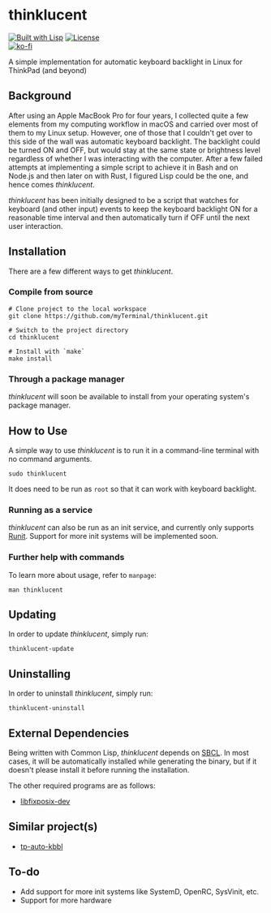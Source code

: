 # thinklucent

[![Built with Lisp](https://img.shields.io/badge/built%20with-Lisp-blueviolet)](https://lisp-lang.org)
[![License](https://img.shields.io/github/license/myTerminal/thinklucent.svg)](https://opensource.org/licenses/MIT)  
[![ko-fi](https://ko-fi.com/img/githubbutton_sm.svg)](https://ko-fi.com/Y8Y5E5GL7)

A simple implementation for automatic keyboard backlight in Linux for ThinkPad (and beyond)

## Background

After using an Apple MacBook Pro for four years, I collected quite a few elements from my computing workflow in macOS and carried over most of them to my Linux setup. However, one of those that I couldn't get over to this side of the wall was automatic keyboard backlight. The backlight could be turned ON and OFF, but would stay at the same state or brightness level regardless of whether I was interacting with the computer. After a few failed attempts at implementing a simple script to achieve it in Bash and on Node.js and then later on with Rust, I figured Lisp could be the one, and hence comes *thinklucent*.

*thinklucent* has been initially designed to be a script that watches for keyboard (and other input) events to keep the keyboard backlight ON for a reasonable time interval and then automatically turn if OFF until the next user interaction.

## Installation

There are a few different ways to get *thinklucent*.

### Compile from source

    # Clone project to the local workspace
    git clone https://github.com/myTerminal/thinklucent.git

    # Switch to the project directory
    cd thinklucent

    # Install with `make`
    make install

### Through a package manager

*thinklucent* will soon be available to install from your operating system's package manager.

## How to Use

A simple way to use *thinklucent* is to run it in a command-line terminal with no command arguments.

    sudo thinklucent

It does need to be run as `root` so that it can work with keyboard backlight.

### Running as a service

*thinklucent* can also be run as an init service, and currently only supports [Runit](http://smarden.org/runit). Support for more init systems will be implemented soon.

### Further help with commands

To learn more about usage, refer to `manpage`:

    man thinklucent

## Updating

In order to update *thinklucent*, simply run:

    thinklucent-update

## Uninstalling

In order to uninstall *thinklucent*, simply run:

    thinklucent-uninstall

## External Dependencies

Being written with Common Lisp, *thinklucent* depends on [SBCL](https://www.sbcl.org). In most cases, it will be automatically installed while generating the binary, but if it doesn't please install it before running the installation.

The other required programs are as follows:

 - [libfixposix-dev](https://github.com/sionescu/libfixposix)

## Similar project(s)

- [tp-auto-kbbl](https://crates.io/crates/tp-auto-kbbl)

## To-do

* Add support for more init systems like SystemD, OpenRC, SysVinit, etc.
* Support for more hardware

